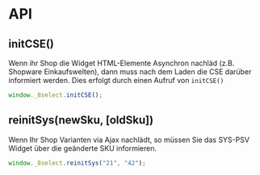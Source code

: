 # API

## initCSE\(\)

Wenn ihr Shop die Widget HTML-Elemente Asynchron nachläd \(z.B. Shopware Einkaufswelten\), dann muss nach dem Laden die CSE darüber informiert werden. Dies erfolgt durch einen Aufruf von `initCSE()`

```javascript
window._8select.initCSE();
```

## reinitSys\(newSku, \[oldSku\]\)

Wenn Ihr Shop Varianten via Ajax nachlädt, so müssen Sie das SYS-PSV Widget über die geänderte SKU informieren.

```javascript
window._8select.reinitSys("21", "42");
```

